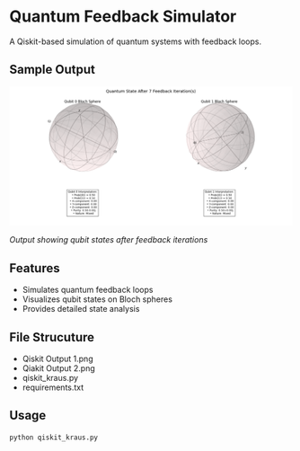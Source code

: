 # Quantum Feedback Simulator

A Qiskit-based simulation of quantum systems with feedback loops.

## Sample Output
![Quantum Feedback Simulation Results](Qiskit%20Output%201.png)

*Output showing qubit states after feedback iterations*

## Features
- Simulates quantum feedback loops
- Visualizes qubit states on Bloch spheres
- Provides detailed state analysis

## File Strucuture
- Qiskit Output 1.png
- Qiakit Output 2.png         
- qiskit_kraus.py   
- requirements.txt      

## Usage
```bash
python qiskit_kraus.py

